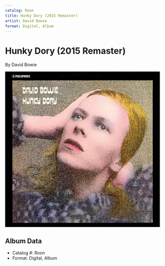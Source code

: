 ```yaml
---
catalog: Roon
title: Hunky Dory (2015 Remaster)
artist: David Bowie
format: Digital, Album
---
```


# Hunky Dory (2015 Remaster)

By David Bowie

![](../../assets/albumcovers/David_Bowie-Hunky_Dory_2015_Remaster.png)

## Album Data

- Catalog #: Roon
- Format: Digital, Album

